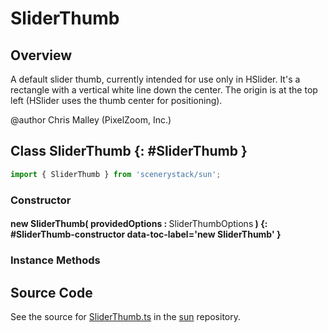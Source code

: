 # SliderThumb

## Overview

A default slider thumb, currently intended for use only in HSlider. It's a rectangle with a vertical white line down
the center.  The origin is at the top left (HSlider uses the thumb center for positioning).

@author Chris Malley (PixelZoom, Inc.)

## Class SliderThumb {: #SliderThumb }


```js
import { SliderThumb } from 'scenerystack/sun';
```
### Constructor

#### new SliderThumb( providedOptions : <span style="font-weight: 400;">SliderThumbOptions</span> ) {: #SliderThumb-constructor data-toc-label='new SliderThumb' }

### Instance Methods





## Source Code

See the source for [SliderThumb.ts](https://github.com/phetsims/sun/blob/main/js/SliderThumb.ts) in the [sun](https://github.com/phetsims/sun) repository.

